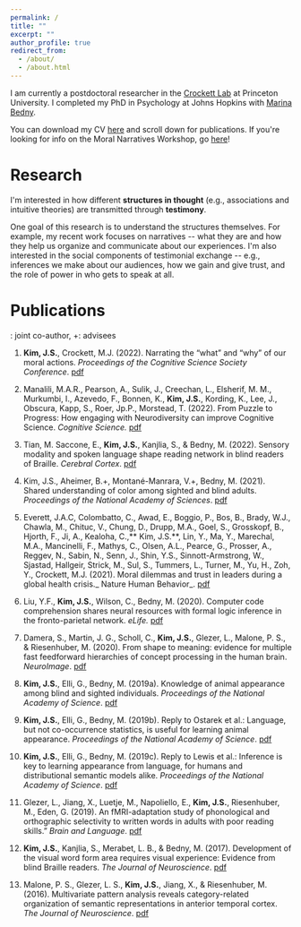 ```yaml
---
permalink: /
title: ""
excerpt: ""
author_profile: true
redirect_from: 
  - /about/
  - /about.html
---
```


I am currently a postdoctoral researcher in the [Crockett Lab](http://www.crockettlab.org/) at Princeton University. I completed my PhD in Psychology at Johns Hopkins with [Marina Bedny](https://bednylab.com/index.html).

You can download my CV [here](https://judyseinkim.github.io/cv/) and scroll down for publications. If you're looking for info on the Moral Narratives Workshop, go [here](https://moralnarratives.org)! 

Research 
============
I'm interested in how different **structures in thought** (e.g., associations and intuitive theories) are transmitted through **testimony**. 

One goal of this research is to understand the structures themselves. For example, my recent work focuses on narratives -- what they are and how they help us organize and communicate about our experiences. I'm also interested in the social components of testimonial exchange -- e.g., inferences we make about our audiences, how we gain and give trust, and the role of power in who gets to speak at all.

Publications
========
: joint co-author, +: advisees

1. **Kim, J.S.**, Crockett, M.J. (2022). Narrating the “what” and “why” of our moral actions. _Proceedings of the Cognitive Science Society Conference_. [pdf](kim_2022.pdf)
   
2. Manalili, M.A.R., Pearson, A., Sulik, J., Creechan, L., Elsherif, M. M., Murkumbi, I., Azevedo, F., Bonnen, K., **Kim, J.S.**, Kording, K., Lee, J., Obscura, Kapp, S., Roer, Jp.P., Morstead, T. (2022). From Puzzle to Progress: How engaging with Neurodiversity can improve Cognitive Science. _Cognitive Science._ [pdf](manalili_2023.pdf)

3. Tian, M. Saccone, E., **Kim, J.S.**, Kanjlia, S., & Bedny, M. (2022). Sensory modality and spoken language shape reading network in blind readers of Braille. _Cerebral Cortex_. [pdf](tian_2022.pdf)

4. Kim, J.S., Aheimer, B.+, Montané-Manrara, V.+, Bedny, M. (2021). Shared understanding of color among sighted and blind adults. _Proceedings of the National Academy of Sciences_. [pdf](kim_2021.pdf)

5. Everett, J.A.C, Colombatto, C., Awad, E., Boggio, P., Bos, B., Brady, W.J., Chawla, M., Chituc, V., Chung, D., Drupp, M.A., Goel, S., Grosskopf, B., Hjorth, F., Ji, A., Kealoha, C.,** Kim, J.S.**, Lin, Y., Ma, Y., Marechal, M.A., Mancinelli, F., Mathys, C., Olsen, A.L., Pearce, G., Prosser, A., Reggev, N., Sabin, N., Senn, J., Shin, Y.S., Sinnott-Armstrong, W., Sjastad, Hallgeir, Strick, M., Sul, S., Tummers, L., Turner, M., Yu, H., Zoh, Y., Crockett, M.J. (2021). Moral dilemmas and trust in leaders during a global health crisis._ Nature Human Behavior_. [pdf](everett_2021.pdf)

6. Liu, Y.F., **Kim, J.S.**, Wilson, C., Bedny, M. (2020). Computer code comprehension shares neural resources with formal logic inference in the fronto-parietal network. _eLife._ [pdf](liu_2020.pdf)

7. Damera, S., Martin, J. G., Scholl, C., **Kim, J.S.**, Glezer, L., Malone, P. S., & Riesenhuber, M. (2020). From shape to meaning: evidence for multiple fast feedforward hierarchies of concept processing in the human brain. _NeuroImage_. [pdf](damera_2020.pdf)

8. **Kim, J.S.**, Elli, G., Bedny, M. (2019a). Knowledge of animal appearance among blind and sighted individuals. _Proceedings of the National Academy of Science_. [pdf](kim_2019a.pdf)

9. **Kim, J.S.**, Elli, G., Bedny, M. (2019b). Reply to Ostarek et al.: Language, but not co-occurrence statistics, is useful for learning animal appearance. _Proceedings of the National Academy of Science_. [pdf](kim_2019c.pdf)

10. **Kim, J.S.**, Elli, G., Bedny, M. (2019c). Reply to Lewis et al.: Inference is key to learning appearance from language, for humans and distributional semantic models alike. _Proceedings of the National Academy of Science_. [pdf](kim_2019b.pdf)
   
11. Glezer, L., Jiang, X., Luetje, M., Napoliello, E., **Kim, J.S.**, Riesenhuber, M., Eden, G. (2019). An fMRI-adaptation study of phonological and orthographic selectivity to written words in adults with poor reading skills.” _Brain and Language_. [pdf](glezer_2019.pdf)

12. **Kim, J.S.**, Kanjlia, S., Merabet, L. B., & Bedny, M. (2017). Development of the visual word form area requires visual experience: Evidence from blind Braille readers. _The Journal of Neuroscience_. [pdf](kim_2017.pdf)

13. Malone, P. S., Glezer, L. S., **Kim, J.S.**, Jiang, X., & Riesenhuber, M. (2016). Multivariate pattern analysis reveals category-related organization of semantic representations in anterior temporal cortex. _The Journal of Neuroscience_. [pdf](malone_2016.pdf)

